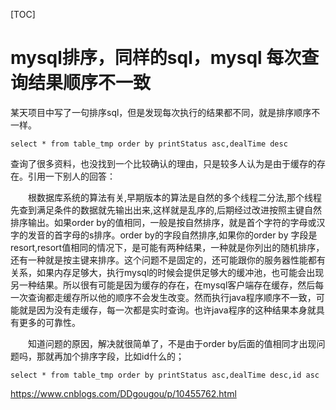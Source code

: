 [TOC]



# mysql排序，同样的sql，mysql 每次查询结果顺序不一致

 

某天项目中写了一句排序sql，但是发现每次执行的结果都不同，就是排序顺序不一样。

```
select * from table_tmp order by printStatus asc,dealTime desc
```

查询了很多资料，也没找到一个比较确认的理由，只是较多人认为是由于缓存的存在。引用一下别人的回答：

　　根数据库系统的算法有关,早期版本的算法是自然的多个线程二分法,那个线程先查到满足条件的数据就先输出出来,这样就是乱序的,后期经过改进按照主键自然排序输出。如果order by的值相同，一般是按自然排序，就是首个字符的字母或汉字的发音的首字母的s排序。order by的字段自然排序,如果你的order by 字段是resort,resort值相同的情况下，是可能有两种结果，一种就是你列出的随机排序，还有一种就是按主键来排序。这个问题不是固定的，还可能跟你的服务器性能都有关系，如果内存足够大，执行mysql的时候会提供足够大的缓冲池，也可能会出现另一种结果。所以很有可能是因为缓存的存在，在mysql客户端存在缓存，然后每一次查询都走缓存所以他的顺序不会发生改变。然而执行java程序顺序不一致，可能就是因为没有走缓存，每一次都是实时查询。也许java程序的这种结果本身就具有更多的可靠性。 

　　知道问题的原因，解决就很简单了，不是由于order by后面的值相同才出现问题吗，那就再加个排序字段，比如id什么的；

```
select * from table_tmp order by printStatus asc,dealTime desc,id asc
```





https://www.cnblogs.com/DDgougou/p/10455762.html